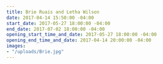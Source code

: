 ```yaml
---
title: Brie Ruais and Letha Wilson
date: 2017-04-14 15:50:00 -04:00
start_date: 2017-05-27 18:00:00 -04:00
end_date: 2017-07-02 18:00:00 -04:00
opening_start_time_and_date: 2017-05-27 18:00:00 -04:00
opening_end_time_and_date: 2017-04-14 20:00:00 -04:00
images:
- "/uploads/Brie.jpg"
---
```


